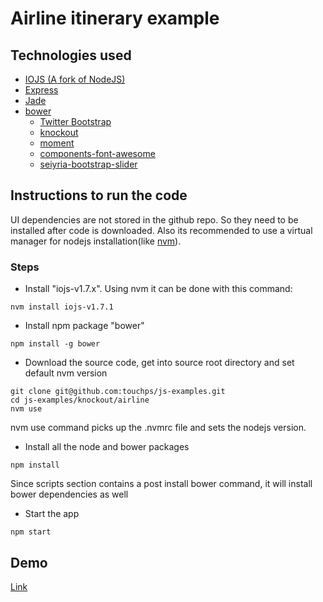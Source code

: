 # Airline itinerary example

## Technologies used
* [IOJS (A fork of NodeJS)](https://iojs.org)
* [Express](http://expressjs.com/)
* [Jade](http://jade-lang.com/)
* [bower](http://bower.io/)
  * [Twitter Bootstrap](http://getbootstrap.com/)
  * [knockout](http://knockoutjs.com/)
  * [moment](http://momentjs.com/)
  * [components-font-awesome](https://github.com/components/font-awesome)
  * [seiyria-bootstrap-slider](https://github.com/seiyria/bootstrap-slider)


## Instructions to run the code
UI dependencies are not stored in the github repo. So they need to be installed after code is downloaded. Also its recommended to use a virtual manager for nodejs installation(like [nvm](https://github.com/creationix/nvm)).

### Steps
* Install "iojs-v1.7.x". Using nvm it can be done with this command:
```shell
nvm install iojs-v1.7.1
```
* Install npm package "bower"
```shell
npm install -g bower
```
* Download the source code, get into source root directory and set default nvm version
```shell
git clone git@github.com:touchps/js-examples.git
cd js-examples/knockout/airline
nvm use
```
nvm use command picks up the .nvmrc file and sets the nodejs version.

* Install all the node and bower packages
```shell
npm install
```
Since scripts section contains a post install bower command, it will install bower dependencies as well
* Start the app
```shell
npm start
```

## Demo
[Link](https://salty-bayou-5292.herokuapp.com/)
